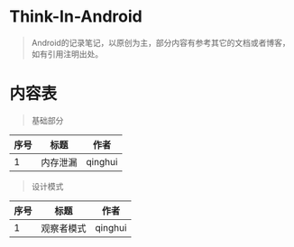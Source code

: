 # Think-In-Android

> Android的记录笔记，以原创为主，部分内容有参考其它的文档或者博客，如有引用注明出处。

# 内容表

> 基础部分

| 	序号 	| 	标题 	| 	作者 	|
|	----		|	----		|	----		|
|	1	|	内存泄漏	|	qinghui	|

> 设计模式

| 	序号 	| 	标题 	| 	作者 	|
|	----		|	----		|	----		|
|	1	|	观察者模式	|	qinghui	|